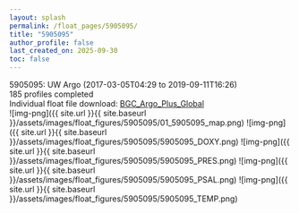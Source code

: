 ```yaml
---
layout: splash
permalink: /float_pages/5905095/
title: "5905095"
author_profile: false
last_created_on: 2025-09-30
toc: false
---
```

 
5905095: UW Argo (2017-03-05T04:29 to 2019-09-11T16:26)\
185 profiles completed\
Individual float file download: [BGC_Argo_Plus_Global](https://ftp.soest.hawaii.edu/bgc_argo_plus/Individual_Floats/outliers_removed/5905095_Sprof_processed.nc)\
![img-png]({{ site.url }}{{ site.baseurl }}/assets/images/float_figures/5905095/01_5905095_map.png)
![img-png]({{ site.url }}{{ site.baseurl }}/assets/images/float_figures/5905095/5905095_DOXY.png)
![img-png]({{ site.url }}{{ site.baseurl }}/assets/images/float_figures/5905095/5905095_PRES.png)
![img-png]({{ site.url }}{{ site.baseurl }}/assets/images/float_figures/5905095/5905095_PSAL.png)
![img-png]({{ site.url }}{{ site.baseurl }}/assets/images/float_figures/5905095/5905095_TEMP.png)

